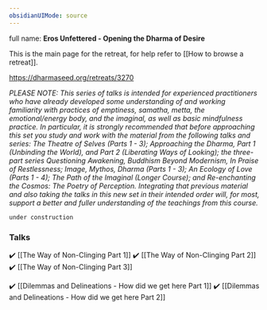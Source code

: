 ```yaml
---
obsidianUIMode: source
---
```

full name: **Eros Unfettered - Opening the Dharma of Desire**

This is the main page for the retreat, for help refer to [[How to browse a retreat]].

https://dharmaseed.org/retreats/3270

_PLEASE NOTE: This series of talks is intended for experienced practitioners who have already developed some understanding of and working familiarity with practices of emptiness, samatha, metta, the emotional/energy body, and the imaginal, as well as basic mindfulness practice. In particular, it is strongly recommended that before approaching this set you study and work with the material from the following talks and series: The Theatre of Selves (Parts 1 - 3); Approaching the Dharma, Part 1 (Unbinding the World), and Part 2 (Liberating Ways of Looking); the three-part series Questioning Awakening, Buddhism Beyond Modernism, In Praise of Restlessness; Image, Mythos, Dharma (Parts 1 - 3); An Ecology of Love (Parts 1 - 4); The Path of the Imaginal (Longer Course); and Re-enchanting the Cosmos: The Poetry of Perception. Integrating that previous material and also taking the talks in this new set in their intended order will, for most, support a better and fuller understanding of the teachings from this course._
<br/>

```ad-danger
under construction
```

### Talks
✔️ [[The Way of Non-Clinging Part 1]]
✔️ [[The Way of Non-Clinging Part 2]]
✔️ [[The Way of Non-Clinging Part 3]]

✔️ [[Dilemmas and Delineations - How did we get here Part 1]]
✔️ [[Dilemmas and Delineations - How did we get here Part 2]]
